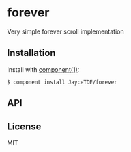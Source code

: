 
# forever

  Very simple forever scroll implementation

## Installation

  Install with [component(1)](http://component.io):

    $ component install JayceTDE/forever

## API



## License

  MIT
